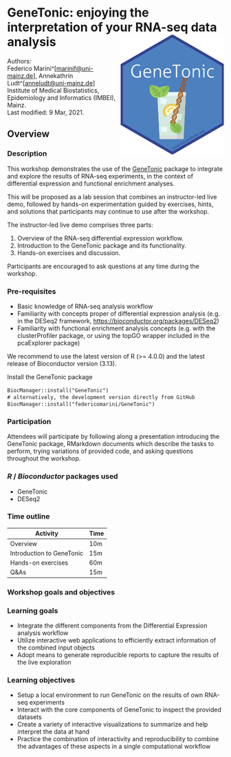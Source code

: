 # GeneTonic: enjoying the interpretation of your RNA-seq data analysis <img src="man/figures/GeneTonic.png" align="right" width="240" height="278">

Authors:  
Federico Marini^[marinif@uni-mainz.de],
Annekathrin Ludt^[anneludt@uni-mainz.de]  
Institute of Medical Biostatistics, Epidemiology and Informatics (IMBEI), Mainz.
<br/>
Last modified: 9 Mar, 2021.

## Overview

### Description

This workshop demonstrates the use of the [GeneTonic](https://bioconductor.org/packages/GeneTonic/) package to integrate and explore the results of RNA-seq experiments, in the context of differential expression and functional enrichment analyses.

This will be proposed as a lab session that combines an instructor-led live demo, followed by hands-on experimentation guided by exercises, hints, and solutions that participants may continue to use after the workshop.

The instructor-led live demo comprises three parts:

1. Overview of the RNA-seq differential expression workflow.
2. Introduction to the GeneTonic package and its functionality.
3. Hands-on exercises and discussion.

Participants are encouraged to ask questions at any time during the workshop.

### Pre-requisites

* Basic knowledge of RNA-seq analysis workflow 
* Familiarity with concepts proper of differential expression analysis (e.g. in the DESeq2 framework, https://bioconductor.org/packages/DESeq2)
* Familiarity with functional enrichment analysis concepts (e.g. with the clusterProfiler package, or using the topGO wrapper included in the pcaExplorer package)

We recommend to use the latest version of R (>= 4.0.0) and the latest release of Bioconductor version (3.13).

Install the GeneTonic package

```
BiocManager::install("GeneTonic")
# alternatively, the development version directly from GitHub
BiocManager::install("federicomarini/GeneTonic")
```

### Participation

Attendees will participate by following along a presentation introducing the GeneTonic package, RMarkdown documents which describe the tasks to perform, trying variations of provided code, and asking questions throughout the workshop.

### _R_ / _Bioconductor_ packages used

* GeneTonic
* DESeq2

### Time outline

| Activity                     | Time |
|------------------------------|------|
| Overview                     | 10m  |
| Introduction to GeneTonic    | 15m  |
| Hands-on exercises           | 60m  |
| Q&As                         | 15m  |

### Workshop goals and objectives

### Learning goals

* Integrate the different components from the Differential Expression analysis
workflow
* Utilize interactive web applications to efficiently extract information of the combined input objects
* Adopt means to generate reproducible reports to capture the results of the live exploration

### Learning objectives

* Setup a local environment to run GeneTonic on the results of own RNA-seq experiments
* Interact with the core components of GeneTonic to inspect the provided datasets
* Create a variety of interactive visualizations to summarize and help interpret the data at hand
* Practice the combination of interactivity and reproducibility to combine the advantages of these aspects in a single computational workflow


